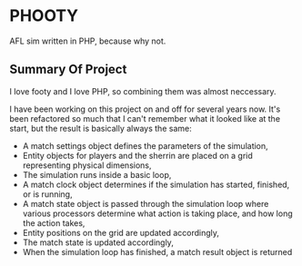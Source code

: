 # PHOOTY

AFL sim written in PHP, because why not.

## Summary Of Project

I love footy and I love PHP, so combining them was almost neccessary.

I have been working on this project on and off for several years now. It's been refactored so much that I can't remember what it looked like at the start, but the result is basically always the same:

- A match settings object defines the parameters of the simulation,
- Entity objects for players and the sherrin are placed on a grid representing physical dimensions,
- The simulation runs inside a basic loop,
- A match clock object determines if the simulation has started, finished, or is running,
- A match state object is passed through the simulation loop where various processors determine what action is taking place, and how long the action takes,
- Entity positions on the grid are updated accordingly,
- The match state is updated accordingly,
- When the simulation loop has finished, a match result object is returned
